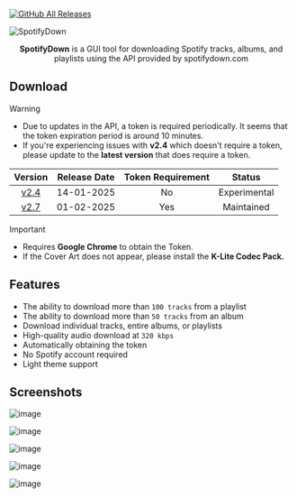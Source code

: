 [![GitHub All Releases](https://img.shields.io/github/downloads/afkarxyz/SpotifyDown-GUI/total?style=for-the-badge)](https://github.com/afkarxyz/SpotifyDown-GUI/releases)

![SpotifyDown](https://github.com/user-attachments/assets/277195c6-de38-4f31-a41e-61fbc9df01d0)

<div align="center">
<b>SpotifyDown</b> is a GUI tool for downloading Spotify tracks, albums, and playlists using the API provided by spotifydown.com
</div>

## Download

> [!Warning]  
> - Due to updates in the API, a token is required periodically. It seems that the token expiration period is around 10 minutes.
> - If you're experiencing issues with **v2.4** which doesn't require a token, please update to the **latest version** that does require a token.

| Version   | Release Date | Token Requirement | Status |
| :--: | :--: | :--: | :--: | 
| [v2.4](https://github.com/afkarxyz/SpotifyDown-GUI/releases/download/v2.4/SpotifyDown.exe) | 14-01-2025 | No | Experimental
| [v2.7](https://github.com/afkarxyz/SpotifyDown-GUI/releases/download/v2.7/SpotifyDown.exe) | 01-02-2025 | Yes | Maintained

> [!Important]
> - Requires **Google Chrome** to obtain the Token.
> - If the Cover Art does not appear, please install the **K-Lite Codec Pack.**

## Features

- The ability to download more than `100 tracks` from a playlist  
- The ability to download more than `50 tracks` from an album
- Download individual tracks, entire albums, or playlists
- High-quality audio download at `320 kbps`
- Automatically obtaining the token
- No Spotify account required
- Light theme support

## Screenshots

![image](https://github.com/user-attachments/assets/5b4b8aae-50fe-429f-9fc6-e7688f207447)

![image](https://github.com/user-attachments/assets/68f7b704-b121-43ab-a676-6507d92c2c87)

![image](https://github.com/user-attachments/assets/de5092e3-c727-470c-b0e3-969a0a3d6ade)

![image](https://github.com/user-attachments/assets/2a6b2105-55d6-4717-8053-c7c339bb3fca)

![image](https://github.com/user-attachments/assets/2e95dd77-7925-4944-87a7-14811b30763f)
